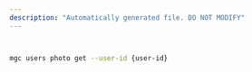 ```yaml
---
description: "Automatically generated file. DO NOT MODIFY"
---
```


```bash


mgc users photo get --user-id {user-id}

```
